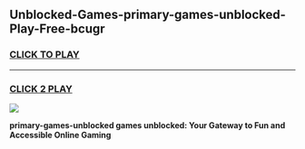 
## Unblocked-Games-primary-games-unblocked-Play-Free-bcugr
<h3>
<a href="https://premium76.site?title=primary-games-unblocked&ref=12A">CLICK TO PLAY</a></h3>
<hr>

<h3>
<a href="https://premium76.site?title=primary-games-unblocked&ref=12A">CLICK 2 PLAY</a>
  
</h3>

<a href="https://premium76.site?title=primary-games-unblocked&ref=12A"><img src="https://clearcache.store/games.png"></a>


**primary-games-unblocked games unblocked: Your Gateway to Fun and Accessible Online Gaming**
